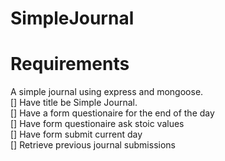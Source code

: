 # SimpleJournal

# Requirements

A simple journal using express and mongoose.  
[] Have title be Simple Journal.  
[] Have a form questionaire for the end of the day  
[] Have form questionaire ask stoic values  
[] Have form submit current day  
[] Retrieve previous journal submissions
